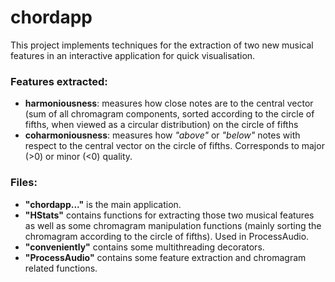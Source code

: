 # chordapp
This project implements techniques for the extraction of two new musical features in an interactive application for quick visualisation.

### Features extracted:
- **harmoniousness**: measures how close notes are to the central vector (sum of all chromagram components, sorted according to the circle of fifths, when viewed as a circular distribution) on the circle of fifths
- **coharmoniousness**: measures how *"above"* or *"below"* notes with respect to the central vector on the circle of fifths. Corresponds to major (>0) or minor (<0) quality.

### Files:
- **"chordapp..."** is the main application.
- **"HStats"** contains functions for extracting those two musical features as well as some chromagram manipulation functions (mainly sorting the chromagram according to the circle of fifths). Used in ProcessAudio.
- **"conveniently"** contains some multithreading decorators.
- **"ProcessAudio"** contains some feature extraction and chromagram related functions.